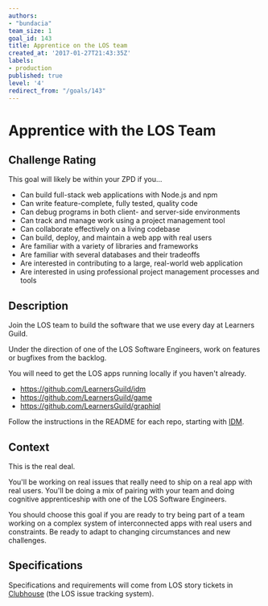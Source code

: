 ```yaml
---
authors:
- "bundacia"
team_size: 1
goal_id: 143
title: Apprentice on the LOS team
created_at: '2017-01-27T21:43:35Z'
labels:
- production
published: true
level: '4'
redirect_from: "/goals/143"
---
```


# Apprentice with the LOS Team

## Challenge Rating

This goal will likely be within your ZPD if you...

- Can build full-stack web applications with Node.js and npm
- Can write feature-complete, fully tested, quality code
- Can debug programs in both client- and server-side environments
- Can track and manage work using a project management tool
- Can collaborate effectively on a living codebase
- Can build, deploy, and maintain a web app with real users
- Are familiar with a variety of libraries and frameworks
- Are familiar with several databases and their tradeoffs
- Are interested in contributing to a large, real-world web application
- Are interested in using professional project management processes and tools

## Description

Join the LOS team to build the software that we use every day at Learners Guild.

Under the direction of one of the LOS Software Engineers, work on features or bugfixes from the backlog.

You will need to get the LOS apps running locally if you haven't already.

- https://github.com/LearnersGuild/idm
- https://github.com/LearnersGuild/game
- https://github.com/LearnersGuild/graphiql

Follow the instructions in the README for each repo, starting with [IDM](https://github.com/LearnersGuild/idm).

## Context

This is the real deal.

You'll be working on real issues that really need to ship on a real app with real users. You'll be doing a mix of pairing with your team and doing cognitive apprenticeship with one of the LOS Software Engineers.

You should choose this goal if you are ready to try being part of a team working on a complex system of interconnected apps with real users and constraints. Be ready to adapt to changing circumstances and new challenges.

## Specifications

Specifications and requirements will come from LOS story tickets in [Clubhouse](https://app.clubhouse.io/learnersguild/) (the LOS issue tracking system).
